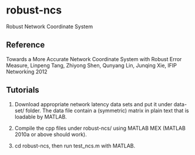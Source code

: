 robust-ncs
==========

Robust Network Coordinate System

## Reference

Towards a More Accurate Network Coordinate System with Robust Error Measure, Linpeng Tang, Zhiyong Shen, Qunyang Lin, Junqing Xie, IFIP Networking 2012

## Tutorials

1. Download appropriate network latency data sets and put it under data-set/ folder. The data file contain a (symmetric) matrix in plain text that is loadable by MATLAB.

2. Compile the cpp files under robust-ncs/ using MATLAB MEX (MATLAB 2010a or above should work).

3. cd robust-ncs, then run test_ncs.m with MATLAB.